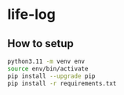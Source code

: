 # life-log

## How to setup

```bash
python3.11 -m venv env
source env/bin/activate
pip install --upgrade pip
pip install -r requirements.txt
```
